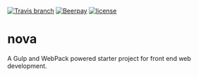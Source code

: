 [![Travis branch](https://img.shields.io/travis/SiriusBits/nova/develop.svg?style=flat-square)](https://travis-ci.org/SiriusBits/nova.svg?branch=develop)
[![Beerpay](https://beerpay.io/SiriusBits/nova/badge.svg?style=flat-square)](https://beerpay.io/SiriusBits/nova)
[![license](https://img.shields.io/github/license/mashape/apistatus.svg?style=flat-square)](https://opensource.org/licenses/MIT)
# nova
A Gulp and WebPack powered starter project for front end web development.
